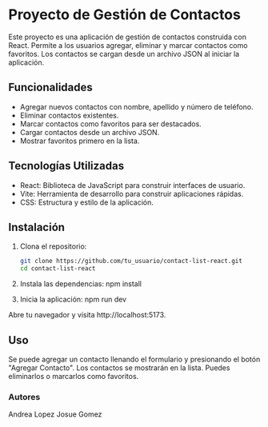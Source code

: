 # Proyecto de Gestión de Contactos

Este proyecto es una aplicación de gestión de contactos construida con React.
Permite a los usuarios agregar, eliminar y marcar contactos como favoritos. Los contactos se cargan desde un archivo JSON al iniciar la aplicación.

## Funcionalidades

- Agregar nuevos contactos con nombre, apellido y número de teléfono.
- Eliminar contactos existentes.
- Marcar contactos como favoritos para ser destacados.
- Cargar contactos desde un archivo JSON.
- Mostrar favoritos primero en la lista.

## Tecnologías Utilizadas

- React: Biblioteca de JavaScript para construir interfaces de usuario.
- Vite: Herramienta de desarrollo para construir aplicaciones rápidas.
- CSS: Estructura y estilo de la aplicación.

## Instalación

1. Clona el repositorio:

   ```bash
   git clone https://github.com/tu_usuario/contact-list-react.git
   cd contact-list-react

   ```

2. Instala las dependencias:
   npm install

3. Inicia la aplicación:
   npm run dev

Abre tu navegador y visita http://localhost:5173.

## Uso

Se puede agregar un contacto llenando el formulario y presionando el botón "Agregar Contacto".
Los contactos se mostrarán en la lista. Puedes eliminarlos o marcarlos como favoritos.

### Autores

Andrea Lopez
Josue Gomez
